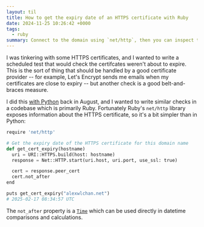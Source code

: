 ```yaml
---
layout: til
title: How to get the expiry date of an HTTPS certificate with Ruby
date: 2024-11-25 10:26:42 +0000
tags:
  - ruby
summary: Connect to the domain using `net/http`, then you can inspect the `peer_cert`/`not_after` property on the response.
---
```

I was tinkering with some HTTPS certificates, and I wanted to write a scheduled test that would check the certifcates weren't about to expire.
This is the sort of thing that should be handled by a good certificate provider -- for example, Let's Encrypt sends me emails when my certificates are close to expiry -- but another check is a good belt-and-braces measure.

I did this [with Python](/til/2024/expiry-date-of-https-certificate/) back in August, and I wanted to write similar checks in a codebase which is primarily Ruby.
Fortunately Ruby's `net/http` library exposes information about the HTTPS certificate, so it's a bit simpler than in Python:

```python
require 'net/http'

# Get the expiry date of the HTTPS certificate for this domain name
def get_cert_expiry(hostname)
  uri = URI::HTTPS.build(host: hostname)
  response = Net::HTTP.start(uri.host, uri.port, use_ssl: true)

  cert = response.peer_cert
  cert.not_after
end

puts get_cert_expiry("alexwlchan.net")
# 2025-02-17 08:34:57 UTC
```

The `not_after` property is a [`Time`](https://ruby-doc.org/core-2.6.8/Time.html) which can be used directly in datetime comparisons and calculations.

